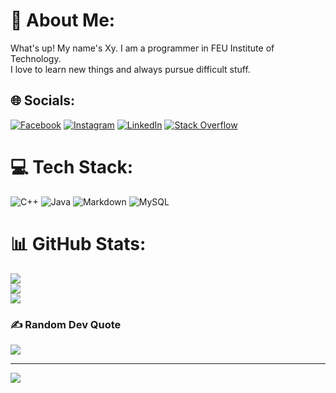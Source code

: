 # 💫 About Me:
What's up! My name's Xy. I am a programmer in FEU Institute of Technology. <br>I love to learn new things and always pursue difficult stuff.


## 🌐 Socials:
[![Facebook](https://img.shields.io/badge/Facebook-%231877F2.svg?logo=Facebook&logoColor=white)](https://facebook.com/https://www.facebook.com/supersaiyan.lacap/) [![Instagram](https://img.shields.io/badge/Instagram-%23E4405F.svg?logo=Instagram&logoColor=white)](https://instagram.com/https://www.instagram.com/yyxyxyxy/) [![LinkedIn](https://img.shields.io/badge/LinkedIn-%230077B5.svg?logo=linkedin&logoColor=white)]([https://linkedin.com/in/https://www.linkedin.com/in/xynil-lacap-6506ab2a8/](https://www.linkedin.com/in/xynil-jhed-lacap-76ba9029a/)) [![Stack Overflow](https://img.shields.io/badge/-Stackoverflow-FE7A16?logo=stack-overflow&logoColor=white)](https://stackoverflow.com/users/20354748) 

# 💻 Tech Stack:
![C++](https://img.shields.io/badge/c++-%2300599C.svg?style=for-the-badge&logo=c%2B%2B&logoColor=white) ![Java](https://img.shields.io/badge/java-%23ED8B00.svg?style=for-the-badge&logo=openjdk&logoColor=white) ![Markdown](https://img.shields.io/badge/markdown-%23000000.svg?style=for-the-badge&logo=markdown&logoColor=white) ![MySQL](https://img.shields.io/badge/mysql-%2300000f.svg?style=for-the-badge&logo=mysql&logoColor=white)
# 📊 GitHub Stats:
![](https://github-readme-stats.vercel.app/api?username=mr-jones123&theme=radical&hide_border=false&include_all_commits=false&count_private=false)<br/>
![](https://github-readme-streak-stats.herokuapp.com/?user=mr-jones123&theme=radical&hide_border=false)<br/>
![](https://github-readme-stats.vercel.app/api/top-langs/?username=mr-jones123&theme=radical&hide_border=false&include_all_commits=false&count_private=false&layout=compact)

### ✍️ Random Dev Quote
![](https://quotes-github-readme.vercel.app/api?type=horizontal&theme=radical)

---
[![](https://visitcount.itsvg.in/api?id=mr-jones123&icon=2&color=4)](https://visitcount.itsvg.in)

<!-- Proudly created with GPRM ( https://gprm.itsvg.in ) -->
